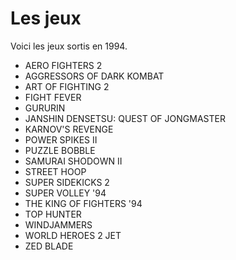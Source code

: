 # Les jeux

Voici les jeux sortis en 1994.

* AERO FIGHTERS 2
* AGGRESSORS OF DARK KOMBAT
* ART OF FIGHTING 2
* FIGHT FEVER
* GURURIN
* JANSHIN DENSETSU: QUEST OF JONGMASTER
* KARNOV'S REVENGE
* POWER SPIKES II
* PUZZLE BOBBLE
* SAMURAI SHODOWN II
* STREET HOOP
* SUPER SIDEKICKS 2
* SUPER VOLLEY '94
* THE KING OF FIGHTERS '94
* TOP HUNTER
* WINDJAMMERS
* WORLD HEROES 2 JET
* ZED BLADE